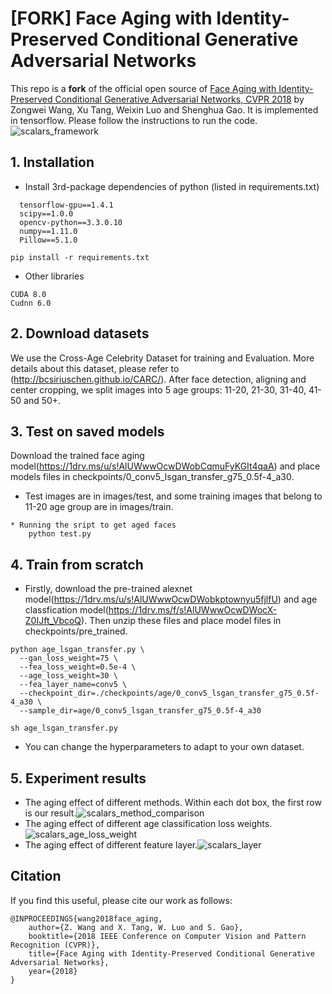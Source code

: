 
# [FORK] Face Aging with Identity-Preserved Conditional Generative Adversarial Networks
This repo is a **fork** of the official open source of [Face Aging with Identity-Preserved Conditional Generative Adversarial Networks, CVPR 2018](http://openaccess.thecvf.com/content_cvpr_2018/papers/Wang_Face_Aging_With_CVPR_2018_paper.pdf) by Zongwei Wang, Xu Tang, Weixin Luo and Shenghua Gao. 
It is implemented in tensorflow. Please follow the instructions to run the code.
![scalars_framework](images/framework.JPG)

## 1. Installation
* Install 3rd-package dependencies of python (listed in requirements.txt)
```
  tensorflow-gpu==1.4.1
  scipy==1.0.0
  opencv-python==3.3.0.10
  numpy==1.11.0
  Pillow==5.1.0
```

```shell
pip install -r requirements.txt
```
* Other libraries
```code
CUDA 8.0
Cudnn 6.0
```
## 2. Download datasets
We use the Cross-Age Celebrity Dataset for training and Evaluation. More details about this dataset, please refer to (http://bcsiriuschen.github.io/CARC/). After face detection, aligning and center cropping, we split 
images into 5 age groups: 11-20, 21-30, 31-40, 41-50 and 50+.

## 3. Test on saved models
Download the trained face aging model(https://1drv.ms/u/s!AlUWwwOcwDWobCqmuFyKGIt4qaA) and place models files in checkpoints/0_conv5_lsgan_transfer_g75_0.5f-4_a30. 
* Test images are in images/test, and some training images that belong to 11-20 age group are in images/train.
```
* Running the sript to get aged faces
    python test.py
```

## 4. Train from scratch
* Firstly, download the pre-trained alexnet model(https://1drv.ms/u/s!AlUWwwOcwDWobkptownyu5fjlfU) and age classfication model(https://1drv.ms/f/s!AlUWwwOcwDWocX-Z0IJft_VbcoQ). Then unzip these files and place model files in checkpoints/pre_trained.
```shell
python age_lsgan_transfer.py \
  --gan_loss_weight=75 \
  --fea_loss_weight=0.5e-4 \
  --age_loss_weight=30 \
  --fea_layer_name=conv5 \
  --checkpoint_dir=./checkpoints/age/0_conv5_lsgan_transfer_g75_0.5f-4_a30 \
  --sample_dir=age/0_conv5_lsgan_transfer_g75_0.5f-4_a30 
```
``` shell
sh age_lsgan_transfer.py
```
* You can change the hyperparameters to adapt to your own dataset.

## 5. Experiment results
* The aging effect of different methods. Within each dot box, the first row is our result.![scalars_method_comparison](images/method_comp.JPG)
* The aging effect of different age classification loss weights.![scalars_age_loss_weight](images/age_effect.JPG)
* The aging effect of different feature layer.![scalars_layer](images/layer.JPG)

## Citation
If you find this useful, please cite our work as follows:
```code
@INPROCEEDINGS{wang2018face_aging, 
	author={Z. Wang and X. Tang, W. Luo and S. Gao}, 
	booktitle={2018 IEEE Conference on Computer Vision and Pattern Recognition (CVPR)}, 
	title={Face Aging with Identity-Preserved Conditional Generative Adversarial Networks}, 
	year={2018}
}
```
